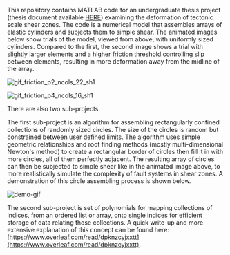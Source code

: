 This repository contains MATLAB code for an undergraduate thesis project (thesis document available [HERE](https://www.overleaf.com/read/kzsvpynnmtgx)) examining the deformation of tectonic scale shear zones. The code is a numerical model that assembles arrays of elastic cylinders and subjects them to simple shear. The animated images below show trials of the model, viewed from above, with uniformly sized cylinders. Compared to the first, the second image shows a trial with slightly larger elements and a higher friction threshold controlling slip between elements, resulting in more deformation away from the midline of the array.

![gif_friction_p2_ncols_22_sh1](other-things/gif_friction_p2_ncols_22_sh1.gif)

![gif_friction_p4_ncols_16_sh1](other-things/gif_friction_p4_ncols_16_sh1.gif)

There are also two sub-projects.

The first sub-project is an algorithm for assembling rectangularly confined collections of randomly sized circles. The size of the circles is random but constrained between user defined limits. The algorithm uses simple geometric relationships and root finding methods (mostly multi-dimensional Newton's method) to create a rectangular border of circles then fill it in with more circles, all of them perfectly adjacent. The resulting array of circles can then be subjected to simple shear like in the animated image above, to more realistically simulate the complexity of fault systems in shear zones. A demonstration of this circle assembling process is shown below.

![demo-gif](other-things/demo-gif.gif)

The second sub-project is set of polynomials for mapping collections of indices, from an ordered list or array, onto single indices for efficient storage of data relating those collections. A quick write-up and more extensive explanation of this concept can be found here: [https://www.overleaf.com/read/dpknzcyjxxtt](https://www.overleaf.com/read/dpknzcyjxxtt).
